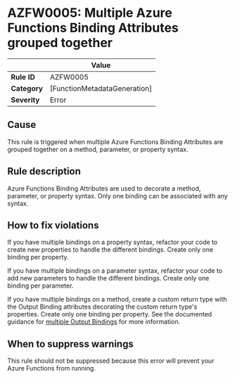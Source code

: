 # AZFW0005: Multiple Azure Functions Binding Attributes grouped together

| | Value |
|-|-|
| **Rule ID** |AZFW0005|
| **Category** |[FunctionMetadataGeneration]|
| **Severity** |Error|

## Cause

This rule is triggered when multiple Azure Functions Binding Attributes are grouped together on a method, parameter, or property syntax.

## Rule description

Azure Functions Binding Attributes are used to decorate a method, parameter, or property syntax. Only one binding can be associated with any syntax.

## How to fix violations

If you have multiple bindings on a property syntax, refactor your code to create new properties to handle the different bindings. Create only one binding per property.

If you have multiple bindings on a parameter syntax, refactor your code to add new parameters to handle the different bindings. Create only one binding per parameter.

If you have multiple bindings on a method, create a custom return type with the Output Binding attributes decorating the custom return type's properties. Create only one binding per property. See the documented guidance for [multiple Output Bindings](https://learn.microsoft.com/en-us/azure/azure-functions/dotnet-isolated-process-guide#multiple-output-bindings) for more information.

## When to suppress warnings

This rule should not be suppressed because this error will prevent your Azure Functions from running.

